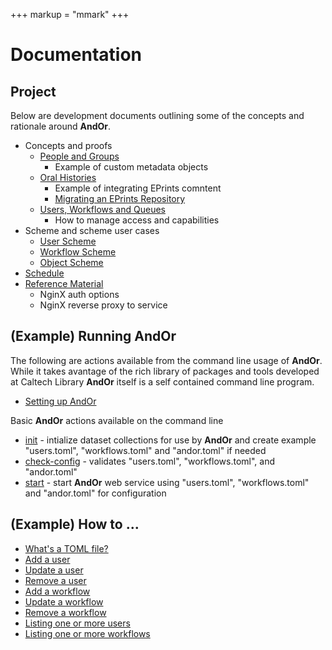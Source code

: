 +++
markup = "mmark"
+++


# Documentation

## Project

Below are development documents outlining some of the
concepts and rationale around **AndOr**.

+ Concepts and proofs
    + [People and Groups](people-groups.html) 
        + Example of custom metadata objects
    + [Oral Histories](Oral-Histories-as-Proof-of-Concept.html)
        + Example of integrating EPrints comntent
        + [Migrating an EPrints Repository](migrating-eprints.html) 
    + [Users, Workflows and Queues](Workflow-Use-Cases.html)
        + How to manage access and capabilities
+ Scheme and scheme user cases
    + [User Scheme](User-Scheme.html)
    + [Workflow Scheme](Workflow-Scheme.html)
    + [Object Scheme](Object-Scheme.html)
+ [Schedule](Schedule.html)
+ [Reference Material](Reference.html)
    + NginX auth options
    + NginX reverse proxy to service

## (Example) Running **AndOr**

The following are actions available from
the command line usage of **AndOr**. While
it takes avantage of the rich library of
packages and tools developed at Caltech Library 
**AndOr** itself is a self contained command
line program.

+ [Setting up AndOr](Setting-Up-AndOr.html)

Basic **AndOr** actions available on the command line

+ [init](init.html) - intialize dataset collections for use by **AndOr** and create example "users.toml", "workflows.toml" and "andor.toml" if needed
+ [check-config](check-config.html) - validates "users.toml", "workflows.toml", and "andor.toml"
+ [start](start.html) - start **AndOr** web service using "users.toml", "workflows.toml" and "andor.toml" for configuration

## (Example) How to ...

+ [What's a TOML file?](toml-basics.html)
+ [Add a user](add-user.html)
+ [Update a user](update-user.html)
+ [Remove a user](remove-user.html)
+ [Add a workflow](add-user-workflow.html)
+ [Update a workflow](update-a-workflow.html)
+ [Remove a workflow](remove-a-workflow.html)
+ [Listing one or more users](listing-users.html)
+ [Listing one or more workflows](listing-workflows.html)

[^1]: GUI, Graphics user interface, in this case a web based user interface

